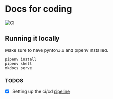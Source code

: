# Docs for coding
![CI](https://github.com/tristankrass/docs.tristan.ee/workflows/CI/badge.svg)

## Running it locally
Make sure to have pyhton3.6 and pipenv installed.
```
pipenv install
pipenv shell
mkdocs serve 
```


### TODOS

- [x] Setting up the ci/cd [pipeline](https://github.com/peaceiris/actions-gh-pages)
